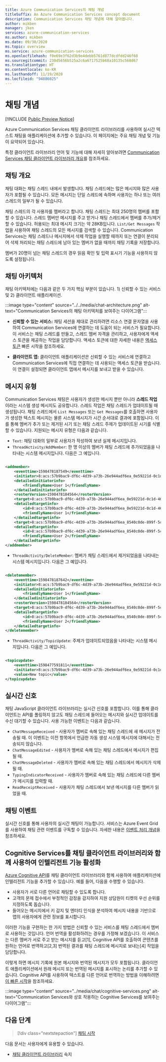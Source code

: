 ```yaml
---
title: Azure Communication Services의 채팅 개념
titleSuffix: An Azure Communication Services concept document
description: Communication Services 채팅 개념에 대해 알아봅니다.
author: mikben
manager: jken
services: azure-communication-services
ms.author: mikben
ms.date: 09/30/2020
ms.topic: overview
ms.service: azure-communication-services
ms.openlocfilehash: f0e69e3f62d3b9e4debb5761d877dcdfdd246f60
ms.sourcegitcommit: 230d5656b525a2c6a6717525b68a10135c568d67
ms.translationtype: HT
ms.contentlocale: ko-KR
ms.lasthandoff: 11/19/2020
ms.locfileid: "94886025"
---
```

# <a name="chat-concepts"></a>채팅 개념

[!INCLUDE [Public Preview Notice](../../includes/public-preview-include.md)]

Azure Communication Services 채팅 클라이언트 라이브러리를 사용하여 실시간 텍스트 채팅을 애플리케이션에 추가할 수 있습니다. 이 페이지에는 주요 채팅 개념 및 기능이 요약되어 있습니다.

특정 클라이언트 라이브러리 언어 및 기능에 대해 자세히 알아보려면 [Communication Services 채팅 클라이언트 라이브러리 개요](./sdk-features.md)를 참조하세요.

## <a name="chat-overview"></a>채팅 개요 

채팅 대화는 채팅 스레드 내에서 발생합니다. 채팅 스레드에는 많은 메시지와 많은 사용자가 포함될 수 있습니다. 모든 메시지는 단일 스레드에 속하며 사용자는 하나 또는 여러 스레드의 일부가 될 수 있습니다. 

채팅 스레드의 각 사용자를 멤버라고 합니다. 채팅 스레드는 최대 250명의 멤버를 포함할 수 있습니다. 스레드 멤버만 메시지를 주고 받거나 채팅 스레드에서 멤버를 추가/제거할 수 있습니다. 허용되는 최대 메시지 크기는 약 28KB입니다. `List/Get Messages` 작업을 사용하여 채팅 스레드의 모든 메시지를 검색할 수 있습니다. Communication Services는 채팅 스레드나 메시지에서 삭제 작업을 실행할 때까지 또는 연결이 분리되어 삭제 처리되는 채팅 스레드에 남아 있는 멤버가 없을 때까지 채팅 기록을 저장합니다.   

멤버가 20명이 넘는 채팅 스레드의 경우 읽음 확인 및 입력 표시기 기능을 사용하지 않도록 설정됩니다. 

## <a name="chat-architecture"></a>채팅 아키텍처

채팅 아키텍처에는 다음과 같은 두 가지 핵심 부분이 있습니다. 1) 신뢰할 수 있는 서비스 및 2) 클라이언트 애플리케이션.

:::image type="content" source="../../media/chat-architecture.png" alt-text="Communication Services의 채팅 아키텍처를 보여주는 다이어그램":::

 - **신뢰할 수 있는 서비스:** 채팅 세션을 제대로 관리하려면 리소스 연결 문자열을 사용하여 Communication Services에 연결하는 데 도움이 되는 서비스가 필요합니다. 이 서비스는 채팅 스레드를 만들고, 스레드 멤버 자격을 관리하고, 사용자에게 액세스 토큰을 제공하는 작업을 담당합니다. 액세스 토큰에 대한 자세한 내용은 [액세스 토큰](../../quickstarts/access-tokens.md) 빠른 시작을 참조하세요.

 - **클라이언트 앱:**  클라이언트 애플리케이션은 신뢰할 수 있는 서비스에 연결하고 Communication Services에 직접 연결하는 데 사용되는 액세스 토큰을 받습니다. 이 연결이 설정되면 클라이언트 앱에서 메시지를 보내고 받을 수 있습니다.
    
## <a name="message-types"></a>메시지 유형

Communication Services 채팅은 사용자가 생성한 메시지 뿐만 아니라 **스레드 작업** 이라는 시스템 생성 메시지도 공유합니다. 스레드 작업은 채팅 스레드가 업데이트될 때 생성됩니다. 채팅 스레드에서 `List Messages` 또는 `Get Messages`를 호출하면 사용자가 생성한 텍스트 메시지는 물론 시스템 메시지가 시간 순서대로 결과에 포함됩니다. 이를 통해 멤버가 추가 또는 제거된 시기 또는 채팅 스레드 주제가 업데이트된 시기를 식별할 수 있습니다. 지원되는 메시지 유형은 다음과 같습니다.  

 - `Text`: 채팅 대화의 일부로 사용자가 작성하여 보낸 실제 메시지입니다. 
 - `ThreadActivity/AddMember`: 한 명 이상의 멤버가 채팅 스레드에 추가되었음을 나타내는 시스템 메시지입니다. 다음은 그 예입니다. 

```xml

<addmember>
    <eventtime>1598478187549</eventtime>
    <initiator>8:acs:57b9bac9-df6c-4d39-a73b-26e944adf6ea_0e59221d-0c1d-46ae-9544-c963ce56c10b</initiator>
    <detailedinitiatorinfo>
        <friendlyName>User 1</friendlyName>
    </detailedinitiatorinfo>
    <rosterVersion>1598478184564</rosterVersion>
    <target>8:acs:57b9bac9-df6c-4d39-a73b-26e944adf6ea_0e59221d-0c1d-46ae-9544-c963ce56c10b</target>
    <detailedtargetinfo>
        <id>8:acs:57b9bac9-df6c-4d39-a73b-26e944adf6ea_0e59221d-0c1d-46ae-9544-c963ce56c10b</id>
        <friendlyName>User 1</friendlyName>
    </detailedtargetinfo>
    <target>8:acs:57b9bac9-df6c-4d39-a73b-26e944adf6ea_8540c0de-899f-5cce-acb5-3ec493af3800</target>
    <detailedtargetinfo>
        <id>8:acs:57b9bac9-df6c-4d39-a73b-26e944adf6ea_8540c0de-899f-5cce-acb5-3ec493af3800</id>
        <friendlyName>User 2</friendlyName>
    </detailedtargetinfo>
</addmember>

```  

- `ThreadActivity/DeleteMember`: 멤버가 채팅 스레드에서 제거되었음을 나타내는 시스템 메시지입니다. 다음은 그 예입니다. 

```xml

<deletemember>
    <eventtime>1598478187642</eventtime>
    <initiator>8:acs:57b9bac9-df6c-4d39-a73b-26e944adf6ea_0e59221d-0c1d-46ae-9544-c963ce56c10b</initiator>
    <detailedinitiatorinfo>
        <friendlyName>User 1</friendlyName>
    </detailedinitiatorinfo>
    <rosterVersion>1598478184564</rosterVersion>
    <target>8:acs:57b9bac9-df6c-4d39-a73b-26e944adf6ea_8540c0de-899f-5cce-acb5-3ec493af3800</target>
    <detailedtargetinfo>
        <id>8:acs:57b9bac9-df6c-4d39-a73b-26e944adf6ea_8540c0de-899f-5cce-acb5-3ec493af3800</id>
        <friendlyName>User 2</friendlyName>
    </detailedtargetinfo>
</deletemember>

```

- `ThreadActivity/TopicUpdate`: 주제가 업데이트되었음을 나타내는 시스템 메시지입니다. 다음은 그 예입니다. 

```xml

<topicupdate>
    <eventtime>1598477591811</eventtime>
    <initiator>8:acs:57b9bac9-df6c-4d39-a73b-26e944adf6ea_0e59221d-0c1d-46ae-9544-c963ce56c10b</initiator>
    <value>New topic</value>
</topicupdate>

```

## <a name="real-time-signaling"></a>실시간 신호 

채팅 JavaScript 클라이언트 라이브러리는 실시간 신호를 포함합니다. 이를 통해 클라이언트는 API를 폴링하지 않고도 채팅 스레드에 들어오는 메시지와 실시간 업데이트를 수신 대기할 수 있습니다. 사용 가능한 이벤트는 다음과 같습니다.

 - `ChatMessageReceived` - 사용자가 멤버로 속해 있는 채팅 스레드에 새 메시지가 전송될 때. 이 이벤트는 이전 항목에서 언급한 자동 생성 시스템 메시지에 대해서는 전송되지 않습니다.  
 - `ChatMessageEdited` - 사용자가 멤버로 속해 있는 채팅 스레드에서 메시지가 편집될 때. 
 - `ChatMessageDeleted` - 사용자가 멤버로 속해 있는 채팅 스레드에서 메시지가 삭제될 때. 
 - `TypingIndicatorReceived` - 사용자가 멤버로 속해 있는 채팅 스레드에 다른 멤버가 메시지를 입력할 때. 
 - `ReadReceiptReceived` - 사용자가 채팅 스레드에서 보낸 메시지를 다른 멤버가 읽었을 때. 

## <a name="chat-events"></a>채팅 이벤트 

실시간 신호를 통해 사용자의 실시간 채팅이 가능합니다. 서비스는 Azure Event Grid를 사용하여 채팅 관련 이벤트를 구독할 수 있습니다. 자세한 내용은 [이벤트 처리 개념](../event-handling.md)을 참조하세요.

## <a name="using-cognitive-services-with-chat-client-library-to-enable-intelligent-features"></a>Cognitive Services를 채팅 클라이언트 라이브러리와 함께 사용하여 인텔리전트 기능 활성화

[Azure Cognitive API](../../../cognitive-services/index.yml)를 채팅 클라이언트 라이브러리와 함께 사용하여 애플리케이션에 인텔리전트 기능을 추가할 수 있습니다. 예를 들어, 다음을 수행할 수 있습니다.

- 사용자가 서로 다른 언어로 채팅할 수 있도록 합니다. 
- 고객의 문제 접수에서 부정적인 감정을 감지하여 지원 상담원이 티켓의 우선 순위를 지정하도록 돕습니다.
- 들어오는 메시지에서 키 감지 및 엔터티 인식을 분석하여 메시지 내용을 기반으로 앱의 사용자에게 관련 정보를 표시합니다.

이러한 기능을 구현하는 한 가지 방법은 신뢰할 수 있는 서비스를 채팅 스레드에서 멤버로 사용하는 것입니다. 언어 번역을 활성화하려는 경우를 가정해 보겠습니다. 이 서비스는 다른 멤버가 서로 주고 받는 메시지를 듣고[1], Cognitive API를 호출하여 콘텐츠를 원하는 언어로 번역하고[2,3] 번역된 결과를 채팅 스레드에 메시지로 보내는[4] 작업을 담당합니다. 

이렇게 하면 메시지 기록에 원본 메시지와 번역된 메시지가 모두 포함됩니다. 클라이언트 애플리케이션에서 원래 메시지 또는 번역된 메시지를 표시하는 논리를 추가할 수 있습니다. Cognitive API를 사용하여 텍스트를 다른 언어로 번역하는 방법을 이해하려면 [이 빠른 시작](../../../cognitive-services/translator/quickstart-translator.md)을 참조하세요. 

:::image type="content" source="../media/chat/cognitive-services.png" alt-text="Communication Services와 상호 작용하는 Cognitive Services를 보여주는 다이어그램":::

## <a name="next-steps"></a>다음 단계

> [!div class="nextstepaction"]
> [채팅 시작](../../quickstarts/chat/get-started.md)

다음 문서는 사용자에게 유용할 수 있습니다.

- [채팅 클라이언트 라이브러리](sdk-features.md) 숙지